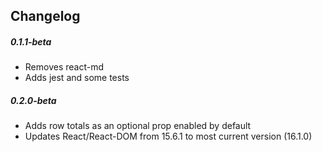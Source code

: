 Changelog
------------

##### 0.1.1-beta
* Removes react-md
* Adds jest and some tests

##### 0.2.0-beta
* Adds row totals as an optional prop enabled by default
* Updates React/React-DOM from 15.6.1 to most current version (16.1.0)
